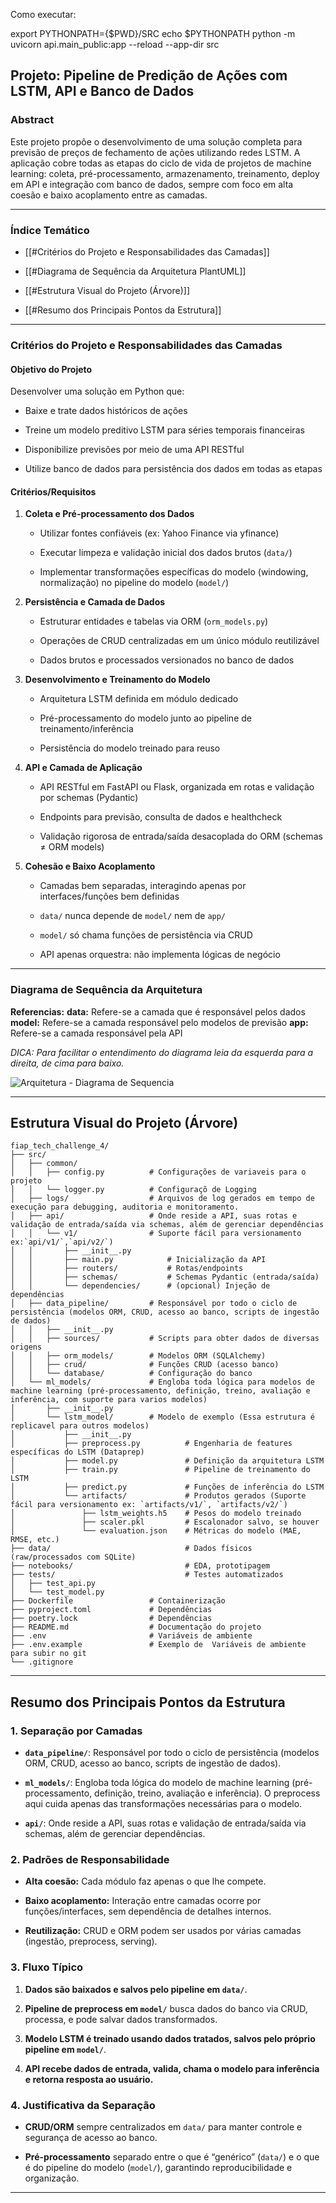 Como executar:

export PYTHONPATH={$PWD}/SRC
echo $PYTHONPATH
python -m uvicorn api.main_public:app --reload --app-dir src




## Projeto: Pipeline de Predição de Ações com LSTM, API e Banco de Dados

### Abstract

Este projeto propõe o desenvolvimento de uma solução completa para previsão de preços de fechamento de ações utilizando redes LSTM. A aplicação cobre todas as etapas do ciclo de vida de projetos de machine learning: coleta, pré-processamento, armazenamento, treinamento, deploy em API e integração com banco de dados, sempre com foco em alta coesão e baixo acoplamento entre as camadas.
* * *

### Índice Temático

*   [[#Critérios do Projeto e Responsabilidades das Camadas]]
    
*   [[#Diagrama de Sequência da Arquitetura PlantUML]]
    
*   [[#Estrutura Visual do Projeto (Árvore)]]
    
*   [[#Resumo dos Principais Pontos da Estrutura]]
    

* * *

### **Critérios do Projeto e Responsabilidades das Camadas**

#### **Objetivo do Projeto**

Desenvolver uma solução em Python que:

*   Baixe e trate dados históricos de ações
    
*   Treine um modelo preditivo LSTM para séries temporais financeiras
    
*   Disponibilize previsões por meio de uma API RESTful
    
*   Utilize banco de dados para persistência dos dados em todas as etapas
    

#### **Critérios/Requisitos**

1.  **Coleta e Pré-processamento dos Dados**
    
    *   Utilizar fontes confiáveis (ex: Yahoo Finance via yfinance)
        
    *   Executar limpeza e validação inicial dos dados brutos (`data/`)
        
    *   Implementar transformações específicas do modelo (windowing, normalização) no pipeline do modelo (`model/`)
    
2.  **Persistência e Camada de Dados**
    
    *   Estruturar entidades e tabelas via ORM (`orm_models.py`)
        
    *   Operações de CRUD centralizadas em um único módulo reutilizável
        
    *   Dados brutos e processados versionados no banco de dados
    
3.  **Desenvolvimento e Treinamento do Modelo**
    
    *   Arquitetura LSTM definida em módulo dedicado
        
    *   Pré-processamento do modelo junto ao pipeline de treinamento/inferência
        
    *   Persistência do modelo treinado para reuso
    
4.  **API e Camada de Aplicação**
    
    *   API RESTful em FastAPI ou Flask, organizada em rotas e validação por schemas (Pydantic)
        
    *   Endpoints para previsão, consulta de dados e healthcheck
        
    *   Validação rigorosa de entrada/saída desacoplada do ORM (schemas ≠ ORM models)
    
5.  **Cohesão e Baixo Acoplamento**
    
    *   Camadas bem separadas, interagindo apenas por interfaces/funções bem definidas
        
    *   `data/` nunca depende de `model/` nem de `app/`
        
    *   `model/` só chama funções de persistência via CRUD
        
    *   API apenas orquestra: não implementa lógicas de negócio
    

* * *

### **Diagrama de Sequência da Arquitetura**

**Referencias:**
    **data:** Refere-se a camada que é responsável pelos dados
    **model:** Refere-se a camada responsável pelo modelos de previsão
    **app:** Refere-se a camada responsável pela API


*DICA: Para facilitar o entendimento do diagrama leia da esquerda para a direita, de cima para baixo.*

![Arquitetura - Diagrama de Sequencia](docs/architecture/architecture_sequence_diagram.svg)

* * *

## **Estrutura Visual do Projeto (Árvore)**

```plaintext
fiap_tech_challenge_4/
├── src/
│   ├── common/
│   │   ├── config.py          # Configurações de variaveis para o projeto
│   │   └── logger.py          # Configuraçõ de Logging
│   ├── logs/                  # Arquivos de log gerados em tempo de execução para debugging, auditoria e monitoramento.
│   ├── api/                   # Onde reside a API, suas rotas e validação de entrada/saída via schemas, além de gerenciar dependências
│   │   └── v1/                # Suporte fácil para versionamento ex:`api/v1/`,`api/v2/`)
│	│       ├── __init__.py
│	│       ├── main.py            # Inicialização da API
│	│	    ├── routers/           # Rotas/endpoints
│	│	    ├── schemas/           # Schemas Pydantic (entrada/saída)
│	│	    └── dependencies/      # (opcional) Injeção de dependências
│   ├── data_pipeline/         # Responsável por todo o ciclo de persistência (modelos ORM, CRUD, acesso ao banco, scripts de ingestão de dados)
│   │   ├── __init__.py
│   │   ├── sources/           # Scripts para obter dados de diversas origens
│   │   ├── orm_models/        # Modelos ORM (SQLAlchemy)
│   │   ├── crud/              # Funções CRUD (acesso banco)
│   │   └── database/          # Configuração do banco
│   └── ml_models/             # Engloba toda lógica para modelos de machine learning (pré-processamento, definição, treino, avaliação e inferência, com suporte para varios modelos)
│       ├── __init__.py
│       └── lstm_model/        # Modelo de exemplo (Essa estrutura é replicavel para outros modelos)
│           ├── __init__.py
│           ├── preprocess.py          # Engenharia de features específicas do LSTM (Dataprep)
│           ├── model.py               # Definição da arquitetura LSTM
│           ├── train.py               # Pipeline de treinamento do LSTM
│           ├── predict.py             # Funções de inferência do LSTM
│           └── artifacts/             # Produtos gerados (Suporte fácil para versionamento ex: `artifacts/v1/`, `artifacts/v2/`)
│               ├── lstm_weights.h5    # Pesos do modelo treinado
│               ├── scaler.pkl         # Escalonador salvo, se houver
│               └── evaluation.json    # Métricas do modelo (MAE, RMSE, etc.)
├── data/                              # Dados físicos (raw/processados com SQLite)
├── notebooks/                         # EDA, prototipagem
├── tests/                             # Testes automatizados
│   ├── test_api.py
│   └── test_model.py
├── Dockerfile                 # Containerização
├── pyproject.toml             # Dependências
├── poetry.lock                # Dependências
├── README.md                  # Documentação do projeto
├── .env                       # Variáveis de ambiente
├── .env.example               # Exemplo de  Variáveis de ambiente para subir no git
└── .gitignore
```

* * *

## **Resumo dos Principais Pontos da Estrutura**
### **1\. Separação por Camadas**

*   **`data_pipeline/`**: Responsável por todo o ciclo de persistência (modelos ORM, CRUD, acesso ao banco, scripts de ingestão de dados).
    
*   **`ml_models/`**: Engloba toda lógica do modelo de machine learning (pré-processamento, definição, treino, avaliação e inferência). O preprocess aqui cuida apenas das transformações necessárias para o modelo.
    
*   **`api/`**: Onde reside a API, suas rotas e validação de entrada/saída via schemas, além de gerenciar dependências.
    

### **2\. Padrões de Responsabilidade**

*   **Alta coesão:** Cada módulo faz apenas o que lhe compete.
    
*   **Baixo acoplamento:** Interação entre camadas ocorre por funções/interfaces, sem dependência de detalhes internos.
    
*   **Reutilização:** CRUD e ORM podem ser usados por várias camadas (ingestão, preprocess, serving).
    

### **3\. Fluxo Típico**

1.  **Dados são baixados e salvos pelo pipeline em `data/`**.
    
2.  **Pipeline de preprocess em `model/`** busca dados do banco via CRUD, processa, e pode salvar dados transformados.
    
3.  **Modelo LSTM é treinado usando dados tratados, salvos pelo próprio pipeline em `model/`**.
    
4.  **API recebe dados de entrada, valida, chama o modelo para inferência e retorna resposta ao usuário.**
    

### **4\. Justificativa da Separação**

*   **CRUD/ORM** sempre centralizados em `data/` para manter controle e segurança de acesso ao banco.
    
*   **Pré-processamento** separado entre o que é “genérico” (`data/`) e o que é do pipeline do modelo (`model/`), garantindo reproducibilidade e organização.
    

* * *